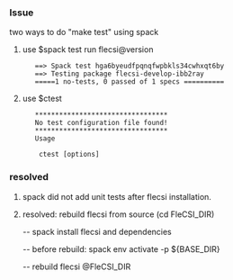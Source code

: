 ### Issue
two ways to do "make test" using spack

1. use $spack test run flecsi@version

          ==> Spack test hga6byeudfpqnqfwpbkls34cwhxqt6by
          ==> Testing package flecsi-develop-ibb2ray
          =====1 no-tests, 0 passed of 1 specs ==========

2. use $ctest

          *********************************
          No test configuration file found!
          *********************************
          Usage

           ctest [options]
           
 ### resolved 
 
 1. spack did not add unit tests after flecsi installation.
 
 2. resolved: rebuild flecsi from source (cd FleCSI_DIR)
      
     -- spack install flecsi and dependencies 
     
     -- before rebuild:    spack env activate -p ${BASE_DIR}  
     
     -- rebuild flecsi @FleCSI_DIR
     
           
